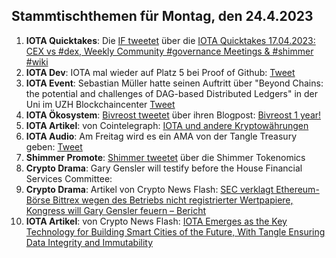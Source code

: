 ## Stammtischthemen für Montag, den 24.4.2023

1. **IOTA Quicktakes**: Die [IF tweetet](2023-04-24/README.md) über die [IOTA Quicktakes 17.04.2023: CEX vs #dex, Weekly Community #governance Meetings & #shimmer #wiki](https://www.youtube.com/watch?v=wgfZMybWiqc&list=PLMbc46iGTB_QyqqU-QwbFsrVd9-HN55i_&index=1)
2. **IOTA Dev**: IOTA mal wieder auf Platz 5 bei Proof of Github: [Tweet](https://twitter.com/ProofofGitHub/status/1648234930051137537?s=20)
3. **IOTA Event**: Sebastian Müller hatte seinen Auftritt über "Beyond Chains: the potential and challenges of DAG-based Distributed Ledgers" in der Uni im UZH Blockchaincenter [Tweet](https://twitter.com/uzh_blockchain/status/1647904420162682889?s=20)
4. **IOTA Ökosystem**: [Bivreost tweetet](https://twitter.com/bivreost/status/1648053662504087552?s=20) über ihren Blogpost: [Bivreost 1 year!](https://bivreostwallet.medium.com/%D0%B1%D0%B8%D0%B2%D1%80%D0%B5%D0%BE%D1%81%D1%82-1-%D0%B3%D0%BE%D0%B4-1a6d8d268515)
5. **IOTA Artikel**: von Cointelegraph: [IOTA und andere Kryptowährungen](https://de.cointelegraph.com/learn/iota-und-andere-kryptow%C3%A4hrungen)
6. **IOTA Audio**: Am Freitag wird es ein AMA von der Tangle Treasury geben: [Tweet](https://twitter.com/TangleTreasury/status/1648038757394706443?s=20)
7. **Shimmer Promote**: [Shimmer tweetet](https://twitter.com/shimmernet/status/1648219871279210497?s=20) über die Shimmer Tokenomics
8. **Crypto Drama**: Gary Gensler will testify before the House Financial Services Committee: [](https://www.youtube.com/watch?v=tvqOPYcpMtI)
9. **Crypto Drama**: Artikel von Crypto News Flash: [SEC verklagt Ethereum-Börse Bittrex wegen des Betriebs nicht registrierter Wertpapiere, Kongress will Gary Gensler feuern – Bericht](https://www.crypto-news-flash.com/de/sec-verklagt-ethereum-boerse-bittrex-wegen-des-betriebs-nicht-registrierter-wertpapiere-kongress-will-gary-gensler-feuern-bericht/?feed_id=14813&_unique_id=643e5f2935d46)
10. **IOTA Artikel**: von Crypto News Flash: [IOTA Emerges as the Key Technology for Building Smart Cities of the Future, With Tangle Ensuring Data Integrity and Immutability](https://www.crypto-news-flash.com/iota-emerges-as-the-key-technology-for-building-smart-cities-of-the-future-with-tangle-ensuring-data-integrity-and-immutability/)


